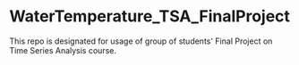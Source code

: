 # WaterTemperature_TSA_FinalProject
This repo is designated for usage of group of students' Final Project on Time Series Analysis course.
